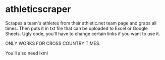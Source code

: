# athleticscraper
Scrapes a team's athletes from their athletic.net team page and grabs all times. Then puts it in txt file that can be uploaded to Excel or Google Sheets. Ugly code, you'll have to change certain links if you want to use it.

ONLY WORKS FOR CROSS COUNTRY TIMES.

You'll also need lxml
